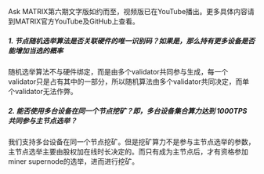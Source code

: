 Ask MATRIX第六期文字版如约而至，视频版已在YouTube播出。更多具体内容请到MATRIX官方YouTube及GitHub上查看。


##### 1. 节点随机选举算法是否关联硬件的唯一识别码？如果是，那么持有更多设备是否能增加当选的概率

随机选举算法不与硬件绑定，而是由多个validator共同参与生成，每一个validator只是占有其中的一部分，所以随机算法由多个validator共同决定，而单个validator无法作弊。



##### 2. 能否使用多台设备在同一个节点挖矿？即，多台设备集合算力达到 1000TPS 共同参与主节点选举？

我们支持多台设备在同一个节点挖矿。但是挖矿算力不是参与主节点选举的参数，主节点选举主要由股权加在线时长决定的。而只有成为主节点后，才有资格参加miner supernode的选举，进而进行挖矿。